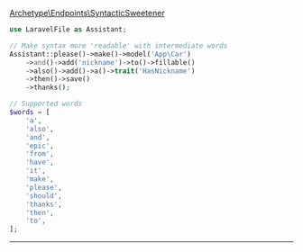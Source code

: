 [Archetype\Endpoints\SyntacticSweetener](../blob/master/src/Endpoints/SyntacticSweetener.php)

```php
use LaravelFile as Assistant;

// Make syntax more 'readable' with intermediate words
Assistant::please()->make()->model('App\Car')
    ->and()->add('nickname')->to()->fillable()
    ->also()->add()->a()->trait('HasNickname')
    ->then()->save()
    ->thanks();

// Supported words
$words = [
    'a',
    'also',
    'and',
    'epic',
    'from',
    'have',
    'it',
    'make',
    'please',
    'should',
    'thanks',
    'then',
    'to',
];
```
<hr>